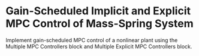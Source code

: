 # **Gain-Scheduled Implicit and Explicit MPC Control of Mass-Spring System**

Implement gain-scheduled MPC control of a nonlinear plant using the Multiple MPC Controllers block and Multiple Explicit MPC Controllers block.
